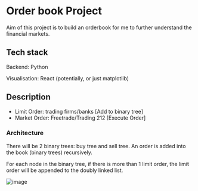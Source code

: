 # Order book Project

Aim of this project is to build an orderbook for me to further understand the financial markets.

## Tech stack
Backend: Python

Visualisation: React (potentially, or just matplotlib)

## Description

- Limit Order: trading firms/banks [Add to binary tree]
- Market Order: Freetrade/Trading 212 [Execute Order]

### Architecture

There will be 2 binary trees: buy tree and sell tree. An order is added into the book (binary trees) recursively.

For each node in the binary tree, if there is more than 1 limit order, the limit order will be appended to the doubly linked list.

![image](https://github.com/user-attachments/assets/9e3f2da3-d7a9-4901-9aff-8a6d6497ee35)
